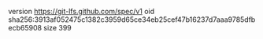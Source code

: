 version https://git-lfs.github.com/spec/v1
oid sha256:3913af052475c1382c3959d65ce34eb25cef47b16237d7aaa9785dfbecb65908
size 399
